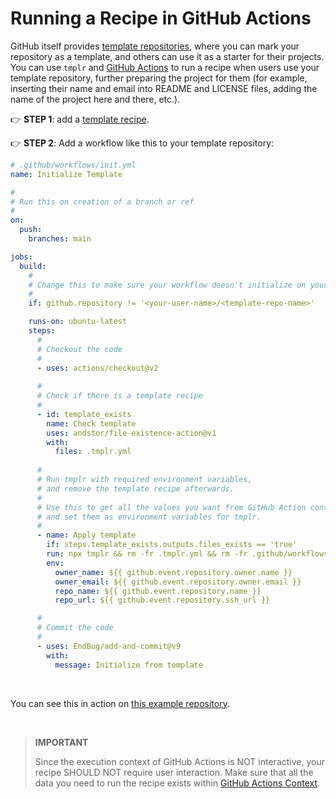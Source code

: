 # Running a Recipe in GitHub Actions

GitHub itself provides [template repositories](https://docs.github.com/en/repositories/creating-and-managing-repositories/creating-a-template-repository), where you can mark your repository as a template, and others can use it as a starter for their projects. You can use `tmplr` and [GitHub Actions](https://docs.github.com/en/actions) to run a recipe when users use your template repository, further preparing the project for them (for example, inserting their name and email into README and LICENSE files, adding the name of the project here and there, etc.).

👉 **STEP 1**: add a [template recipe](https://github.com/loreanvictor/tmplr#template-recipes).

👉 **STEP 2**: Add a workflow like this to your template repository:

```yaml
# .github/workflows/init.yml
name: Initialize Template

#
# Run this on creation of a branch or ref
#
on:
  push:
    branches: main

jobs:
  build:
    #
    # Change this to make sure your workflow doesn't initialize on your template!
    #
    if: github.repository != '<your-user-name>/<template-repo-name>'

    runs-on: ubuntu-latest
    steps:
      #
      # Checkout the code
      #
      - uses: actions/checkout@v2
      
      #
      # Check if there is a template recipe
      #
      - id: template_exists
        name: Check template
        uses: andstor/file-existence-action@v1
        with:
          files: .tmplr.yml
      
      #
      # Run tmplr with required environment variables,
      # and remove the template recipe afterwards.
      #
      # Use this to get all the values you want from GitHub Action contexts
      # and set them as environment variables for tmplr.
      #
      - name: Apply template
        if: steps.template_exists.outputs.files_exists == 'true'
        run: npx tmplr && rm -fr .tmplr.yml && rm -fr .github/workflows/init.yml
        env:
          owner_name: ${{ github.event.repository.owner.name }}
          owner_email: ${{ github.event.repository.owner.email }}
          repo_name: ${{ github.event.repository.name }}
          repo_url: ${{ github.event.repository.ssh_url }}

      #
      # Commit the code
      #
      - uses: EndBug/add-and-commit@v9
        with:
          message: Initialize from template
```

<br>

You can see this in action on [this example repository](https://github.com/loreanvictor/tmplr-template-example).

<br>

> **IMPORTANT**
>
> Since the execution context of GitHub Actions is NOT interactive, your recipe SHOULD NOT require user interaction. Make sure that all the data you need to run the recipe exists within [GitHub Actions Context](https://docs.github.com/en/actions/learn-github-actions/contexts).

<br><br>




